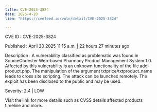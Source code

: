 ```yaml
---
title: CVE-2025-3824
date: 2025-4-20
lien: "https://cvefeed.io/vuln/detail/CVE-2025-3824"

---
```


CVE ID : CVE-2025-3824

Published :  April 20
2025
11:15 a.m. | 22 hours
27 minutes ago

Description : A vulnerability classified as problematic was found in SourceCodester Web-based Pharmacy Product Management System 1.0. Affected by this vulnerability is an unknown functionality of the file add-product.php. The manipulation of the argument txtprice/txtproduct_name leads to cross site scripting. The attack can be launched remotely. The exploit has been disclosed to the public and may be used.

Severity: 2.4 | LOW

Visit the link for more details
such as CVSS details
affected products
timeline
and more...
